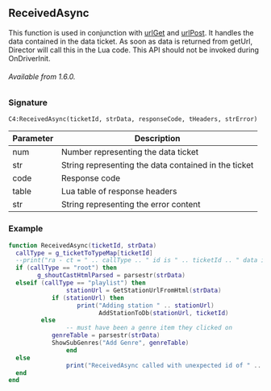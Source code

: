 ## ReceivedAsync

This function is used in conjunction with [urlGet][1] and [urlPost][2]. It handles the data contained in the data ticket. As soon as data is returned from getUrl, Director will call this in the Lua code. This API should not be invoked during OnDriverInit.

###### Available from 1.6.0.


### Signature

`C4:ReceivedAsync(ticketId, strData, responseCode, tHeaders, strError)`


| Parameter | Description |
| --- | --- |
| num | Number representing the data ticket |
| str | String representing the data contained in the ticket |
| code| Response code |
| table |  Lua table of response headers |
| str | String representing the error content |


### Example

```lua
function ReceivedAsync(ticketId, strData)
  callType = g_ticketToTypeMap[ticketId]
  --print("ra - ct = " .. callType .. " id is " .. ticketId .. " data is<< " .. strData .. " >>")
  if (callType == "root") then
        g_shoutCastHtmlParsed = parsestr(strData)
  elseif (callType == "playlist") then
                stationUrl = GetStationUrlFromHtml(strData)
			if (stationUrl) then
                   print("Adding station " .. stationUrl)
                         AddStationToDb(stationUrl, ticketId)
         else
                -- must have been a genre item they clicked on
            genreTable = parsestr(strData)
            ShowSubGenres("Add Genre", genreTable)
                end
  else
                print("ReceivedAsync called with unexpected id of " .. ticketId) -- ..  and data of " .. strData)
  end
end
```

[1]:	https://snap-one.github.io/docs-driverworks-api/#get
[2]:	https://snap-one.github.io/docs-driverworks-api/#post